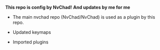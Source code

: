 **This repo is config by NvChad!**
**And updates by me for me**

- The main nvchad repo (NvChad/NvChad) is used as a plugin by this repo.

- Updated keymaps

- Imported plugins
